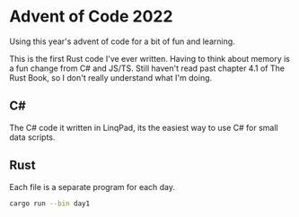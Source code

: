 # Advent of Code 2022

Using this year's advent of code for a bit of fun and learning.

This is the first Rust code I've ever written.
Having to think about memory is a fun change from C# and JS/TS.
Still haven't read past chapter 4.1 of The Rust Book, so I don't really understand what I'm doing.

## C#

The C# code it written in LinqPad, its the easiest way to use C# for small data scripts.

## Rust

Each file is a separate program for each day.

```bash
cargo run --bin day1
```
